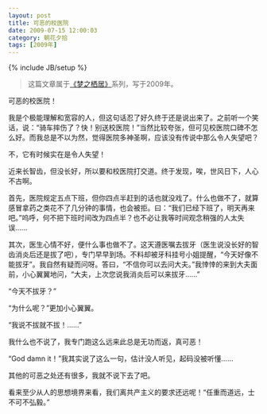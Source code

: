```yaml
---
layout: post
title: 可恶的校医院
date: 2009-07-15 12:00:03
category: 朝花夕拾
tags: [2009年]
---
```

{% include JB/setup %}

> 这篇文章属于[《梦之栖居》](/posts/where-the-dreams-reside/)系列，写于2009年。
	
<!--more-->

可恶的校医院！

我是个极能理解和宽容的人，但这句话忍了好久终于还是说出来了。之前听一个笑话，说：“骑车摔伤了？快！别送校医院！”当然比较夸张，但可见校医院口碑不怎么好。而我总是不以为然，觉得医院多神圣啊，应该没有传说中那么令人失望吧？

不，它有时候实在是令人失望！

近来长智齿，但没长好，所以要和校医院打交道。终于发现，唉，世风日下，人心不古啊。

首先，医院规定五点下班，但你四点半赶到的话也就没戏了。什么也做不了，就算感冒拿药之类花不了几分钟的事情，也会被拒。曰：“我们已经下班了，明天再来吧。”呜呼，何不把下班时间改为四点半？也不必让我等时间观念稍强的人太失误……

其次，医生心情不好，便什么事也做不了。这天遵医嘱去拔牙（医生说没长好的智齿消炎后还是拔了吧），专门早早到场。不料却被牙科挂号小姐提醒，“今天好像不能拔牙”。我自然有疑而问呀。答曰，“不信你可以去问大夫。”我悻悻的来到大夫面前，小心翼翼地问，“大夫，上次您说我消炎后可以来拔牙……”

“今天不拔牙？”

“为什么呢？”更加小心翼翼。

“我说不拔就不拔！……”

我什么也不说了，我专门跑这么远来此总是无功而返，真可恶！

“God damn it！”我其实说了这么一句，估计没人听见，起码没被听懂……

其他的可恶之处还有很多，我就不说下去了吧。

看来至少从人的思想境界来看，我们离共产主义的要求还远呢！“任重而道远，士不可不弘毅。”